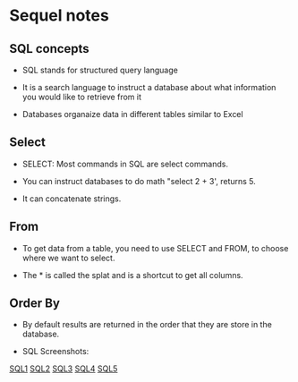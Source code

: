 # Sequel notes

## SQL concepts

- SQL stands for structured query language

- It is a search language to instruct a database about what information you would like to retrieve from it

- Databases organaize data in different tables similar to Excel

## Select

- SELECT: Most commands in SQL are select commands.

- You can instruct databases to do math "select 2 + 3', returns 5.

- It can concatenate strings.

## From

- To get data from a table, you need to use SELECT and FROM, to choose where we want to select.

- The * is called the splat and is a shortcut to get all columns.

## Order By

- By default results are returned in the order that they are store in the database.

- SQL Screenshots:

[SQL1](./SQLImages/sql1.png)
[SQL2](./SQLImages/sql2.png)
[SQL3](./SQLImages/sql3.png)
[SQL4](./SQLImages/sql4.png)
[SQL5](./SQLImages/sql5.png)
